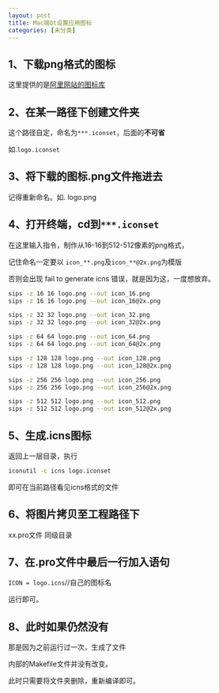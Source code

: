 ```yaml
---
layout: post
title: Mac端Qt设置应用图标
categories: [未分类]
---
```



## 1、下载png格式的图标
这里提供的是[阿里网站的图标库](https://www.iconfont.cn/home/index?spm=a313x.7781069.1998910419.2)

## 2、在某一路径下创建文件夹
这个路径自定，命名为`***.iconset`，后面的**不可省**

如.`logo.iconset`


## 3、将下载的图标.png文件拖进去
记得重新命名。如. logo.png

## 4、打开终端，cd到`***.iconset`
在这里输入指令，制作从16-16到512-512像素的png格式，

记住命名一定要以 `icon_**.png`及`icon_**@2x.png`为模版

否则会出现 fail to generate icns 错误，就是因为这，一度想放弃。

```bash
sips -z 16 16 logo.png --out icon_16.png
sips -z 16 16 logo.png --out icon_16@2x.png

sips -z 32 32 logo.png --out icon_32.png
sips -z 32 32 logo.png --out icon_32@2x.png

sips -z 64 64 logo.png --out icon_64.png
sips -z 64 64 logo.png --out icon_64@2x.png

sips -z 128 128 logo.png --out icon_128.png
sips -z 128 128 logo.png --out icon_128@2x.png

sips -z 256 256 logo.png --out icon_256.png
sips -z 256 256 logo.png --out icon_256@2x.png

sips -z 512 512 logo.png --out icon_512.png
sips -z 512 512 logo.png --out icon_512@2x.png
```

## 5、生成.icns图标
返回上一层目录，执行
```bash
iconutil -c icns logo.iconset 
```

即可在当前路径看见icns格式的文件

## 6、将图片拷贝至工程路径下
xx.pro文件 同级目录

## 7、在.pro文件中最后一行加入语句
`ICON = logo.icns`//自己的图标名

运行即可。

## 8、此时如果仍然没有

那是因为之前运行过一次，生成了文件

内部的Makefile文件并没有改变。

此时只需要将文件夹删除，重新编译即可。
